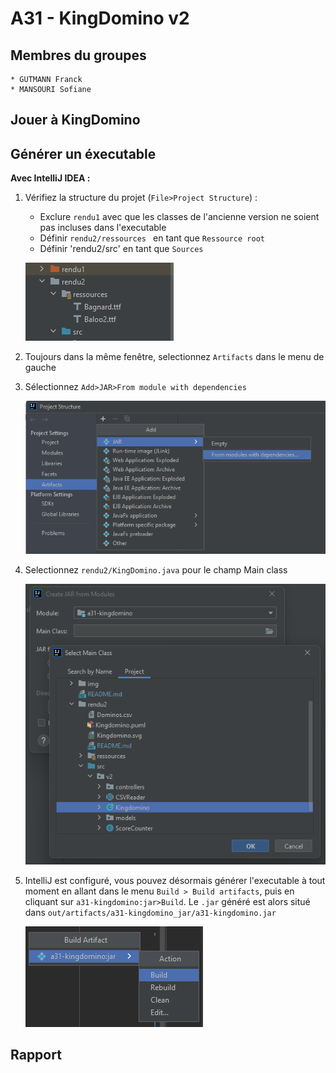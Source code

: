 # A31 - KingDomino v2

## **Membres du groupes**

    * GUTMANN Franck
    * MANSOURI Sofiane
    
## Jouer à KingDomino


## Générer un éxecutable

**Avec IntelliJ IDEA :**

1. Vérifiez la structure du projet (`File>Project Structure`) :
   
    - Exclure `rendu1` avec que les classes de l'ancienne version ne soient pas incluses dans l'executable
    - Définir `rendu2/ressources ` en tant que `Ressource root`
    - Définir 'rendu2/src' en tant que `Sources`

    ![](../img/tuto1.png)


2. Toujours dans la même fenêtre, selectionnez `Artifacts` dans le menu de gauche


3. Sélectionnez `Add>JAR>From module with dependencies`
   
   ![](../img/tuto2.png)


4. Selectionnez `rendu2/KingDomino.java` pour le champ Main class

   ![](../img/tuto3.png)


5. IntelliJ est configuré, vous pouvez désormais générer l'executable à tout moment en allant dans le menu `Build > Build artifacts`, puis en cliquant sur `a31-kingdomino:jar>Build`.
   Le `.jar` généré est alors situé dans `out/artifacts/a31-kingdomino_jar/a31-kingdomino.jar`

   ![](../img/tuto4.png)


## Rapport 

